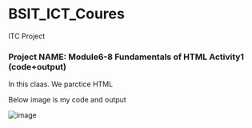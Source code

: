 # BSIT_ICT_Coures
ITC Project
### Project NAME:  Module6-8 Fundamentals of HTML Activity1 (code+output)

In this claas. We parctice HTML 

Below image is my code and output

![image](Image/Snipaste_2022-10-21_08-51-39.png"output") 
